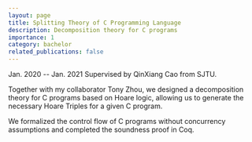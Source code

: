 ```yaml
---
layout: page
title: Splitting Theory of C Programming Language
description: Decomposition theory for C programs
importance: 1
category: bachelor
related_publications: false
---
```


Jan. 2020 -- Jan. 2021 Supervised by QinXiang Cao from SJTU.

Together with my collaborator Tony Zhou, we designed a decomposition theory for C programs based on Hoare logic, allowing us to generate the necessary Hoare Triples for a given C program.

We formalized the control flow of C programs without concurrency assumptions and completed the soundness proof in Coq.
